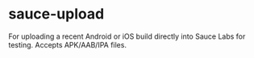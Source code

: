 # sauce-upload
For uploading a recent Android or iOS build directly into Sauce Labs for testing. Accepts APK/AAB/IPA files.
